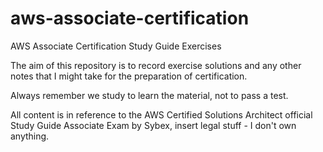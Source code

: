 # aws-associate-certification
AWS Associate Certification Study Guide Exercises

The aim of this repository is to record exercise solutions and any other notes that I might take for the preparation of certification.

Always remember we study to learn the material, not to pass a test.

All content is in reference to the AWS Certified Solutions Architect official Study Guide Associate Exam by Sybex, insert legal stuff - I don't own anything.